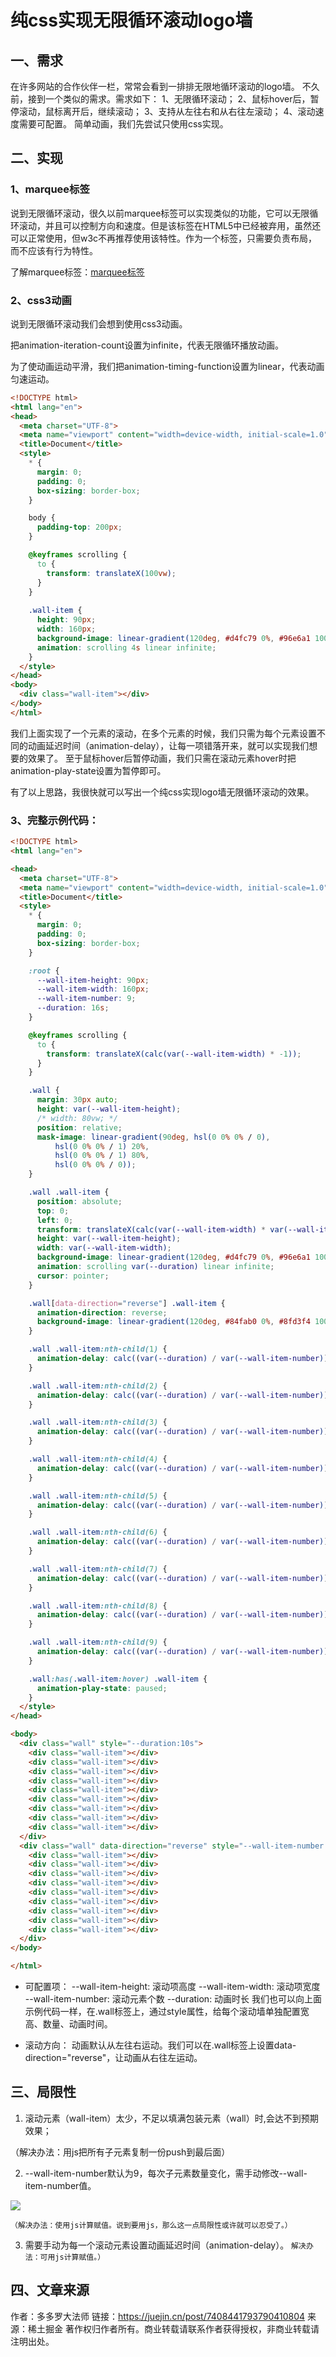 # 纯css实现无限循环滚动logo墙

<Index />

## 一、需求

在许多网站的合作伙伴一栏，常常会看到一排排无限地循环滚动的logo墙。
不久前，接到一个类似的需求。需求如下：
1、无限循环滚动；
2、鼠标hover后，暂停滚动，鼠标离开后，继续滚动；
3、支持从左往右和从右往左滚动；
4、滚动速度需要可配置。
简单动画，我们先尝试只使用css实现。


## 二、实现

### 1、marquee标签

说到无限循环滚动，很久以前marquee标签可以实现类似的功能，它可以无限循环滚动，并且可以控制方向和速度。但是该标签在HTML5中已经被弃用，虽然还可以正常使用，但w3c不再推荐使用该特性。作为一个标签，只需要负责布局，而不应该有行为特性。

了解marquee标签：[marquee标签](https://developer.mozilla.org/zh-CN/docs/Web/HTML/Element/marquee)

### 2、css3动画

说到无限循环滚动我们会想到使用css3动画。

把animation-iteration-count设置为infinite，代表无限循环播放动画。

为了使动画运动平滑，我们把animation-timing-function设置为linear，代表动画匀速运动。

```html
<!DOCTYPE html>
<html lang="en">
<head>
  <meta charset="UTF-8">
  <meta name="viewport" content="width=device-width, initial-scale=1.0">
  <title>Document</title>
  <style>
    * {
      margin: 0;
      padding: 0;
      box-sizing: border-box;
    }

    body {
      padding-top: 200px;
    }

    @keyframes scrolling {
      to {
        transform: translateX(100vw);
      }
    }
    
    .wall-item {
      height: 90px;
      width: 160px;
      background-image: linear-gradient(120deg, #d4fc79 0%, #96e6a1 100%);
      animation: scrolling 4s linear infinite;
    }
  </style>
</head>
<body>
  <div class="wall-item"></div>
</body>
</html>
```

我们上面实现了一个元素的滚动，在多个元素的时候，我们只需为每个元素设置不同的动画延迟时间（animation-delay），让每一项错落开来，就可以实现我们想要的效果了。
至于鼠标hover后暂停动画，我们只需在滚动元素hover时把animation-play-state设置为暂停即可。

有了以上思路，我很快就可以写出一个纯css实现logo墙无限循环滚动的效果。

### 3、完整示例代码：
```html
<!DOCTYPE html>
<html lang="en">

<head>
  <meta charset="UTF-8">
  <meta name="viewport" content="width=device-width, initial-scale=1.0">
  <title>Document</title>
  <style>
    * {
      margin: 0;
      padding: 0;
      box-sizing: border-box;
    }

    :root {
      --wall-item-height: 90px;
      --wall-item-width: 160px;
      --wall-item-number: 9;
      --duration: 16s;
    }

    @keyframes scrolling {
      to {
        transform: translateX(calc(var(--wall-item-width) * -1));
      }
    }

    .wall {
      margin: 30px auto;
      height: var(--wall-item-height);
      /* width: 80vw; */
      position: relative;
      mask-image: linear-gradient(90deg, hsl(0 0% 0% / 0),
          hsl(0 0% 0% / 1) 20%,
          hsl(0 0% 0% / 1) 80%,
          hsl(0 0% 0% / 0));
    }

    .wall .wall-item {
      position: absolute;
      top: 0;
      left: 0;
      transform: translateX(calc(var(--wall-item-width) * var(--wall-item-number)));
      height: var(--wall-item-height);
      width: var(--wall-item-width);
      background-image: linear-gradient(120deg, #d4fc79 0%, #96e6a1 100%);
      animation: scrolling var(--duration) linear infinite;
      cursor: pointer;
    }

    .wall[data-direction="reverse"] .wall-item {
      animation-direction: reverse;
      background-image: linear-gradient(120deg, #84fab0 0%, #8fd3f4 100%);
    }

    .wall .wall-item:nth-child(1) {
      animation-delay: calc((var(--duration) / var(--wall-item-number)) * (var(--wall-item-number) - 1) * -1);
    }

    .wall .wall-item:nth-child(2) {
      animation-delay: calc((var(--duration) / var(--wall-item-number)) * (var(--wall-item-number) - 2) * -1);
    }

    .wall .wall-item:nth-child(3) {
      animation-delay: calc((var(--duration) / var(--wall-item-number)) * (var(--wall-item-number) - 3) * -1);
    }

    .wall .wall-item:nth-child(4) {
      animation-delay: calc((var(--duration) / var(--wall-item-number)) * (var(--wall-item-number) - 4) * -1);
    }

    .wall .wall-item:nth-child(5) {
      animation-delay: calc((var(--duration) / var(--wall-item-number)) * (var(--wall-item-number) - 5) * -1);
    }

    .wall .wall-item:nth-child(6) {
      animation-delay: calc((var(--duration) / var(--wall-item-number)) * (var(--wall-item-number) - 6) * -1);
    }

    .wall .wall-item:nth-child(7) {
      animation-delay: calc((var(--duration) / var(--wall-item-number)) * (var(--wall-item-number) - 7) * -1);
    }

    .wall .wall-item:nth-child(8) {
      animation-delay: calc((var(--duration) / var(--wall-item-number)) * (var(--wall-item-number) - 8) * -1);
    }

    .wall .wall-item:nth-child(9) {
      animation-delay: calc((var(--duration) / var(--wall-item-number)) * (var(--wall-item-number) - 9) * -1);
    }

    .wall:has(.wall-item:hover) .wall-item {
      animation-play-state: paused;
    }
  </style>
</head>

<body>
  <div class="wall" style="--duration:10s">
    <div class="wall-item"></div>
    <div class="wall-item"></div>
    <div class="wall-item"></div>
    <div class="wall-item"></div>
    <div class="wall-item"></div>
    <div class="wall-item"></div>
    <div class="wall-item"></div>
    <div class="wall-item"></div>
    <div class="wall-item"></div>
  </div>
  <div class="wall" data-direction="reverse" style="--wall-item-number:9">
    <div class="wall-item"></div>
    <div class="wall-item"></div>
    <div class="wall-item"></div>
    <div class="wall-item"></div>
    <div class="wall-item"></div>
    <div class="wall-item"></div>
    <div class="wall-item"></div>
    <div class="wall-item"></div>
    <div class="wall-item"></div>
  </div>
</body>

</html>
```
- 可配置项：
  --wall-item-height: 滚动项高度
  --wall-item-width: 滚动项宽度
  --wall-item-number: 滚动元素个数
  --duration: 动画时长
  我们也可以向上面示例代码一样，在.wall标签上，通过style属性，给每个滚动墙单独配置宽高、数量、动画时间。

- 滚动方向：
  动画默认从左往右运动。我们可以在.wall标签上设置data-direction="reverse"，让动画从右往左运动。


## 三、局限性

1. 滚动元素（wall-item）太少，不足以填满包装元素（wall）时,会达不到预期效果；

（解决办法：用js把所有子元素复制一份push到最后面）

2. --wall-item-number默认为9，每次子元素数量变化，需手动修改--wall-item-number值。

![](./images/2.webp)

`（解决办法：使用js计算赋值。说到要用js，那么这一点局限性或许就可以忍受了。）`

3. 需要手动为每一个滚动元素设置动画延迟时间（animation-delay）。
`解决办法：可用js计算赋值。）`


## 四、文章来源

作者：多多罗大法师
链接：https://juejin.cn/post/7408441793790410804
来源：稀土掘金
著作权归作者所有。商业转载请联系作者获得授权，非商业转载请注明出处。



<script setup>
import Index from './index.vue'
</script>